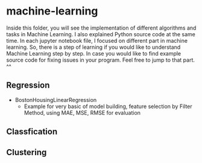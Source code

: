 # machine-learning
Inside this folder, you will see the implementation of different algorithms and tasks in Machine Learning. I also explained Python source code at the same time. In each jupyter notebook file, I focused on different part in machine learning. So, there is a step of learning if you would like to understand Machine Learning step by step. In case you would like to find example source code for fixing issues in your program. Feel free to jump to that part. ^^

## Regression
- BostonHousingLinearRegression
    - Example for very basic of model building, feature selection by Filter Method, using MAE, MSE, RMSE for evaluation


## Classfication



## Clustering